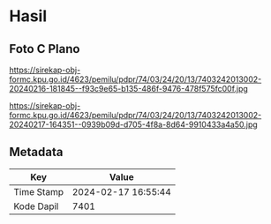 # Hasil

## Foto C Plano

https://sirekap-obj-formc.kpu.go.id/4623/pemilu/pdpr/74/03/24/20/13/7403242013002-20240216-181845--f93c9e65-b135-486f-9476-478f575fc00f.jpg

https://sirekap-obj-formc.kpu.go.id/4623/pemilu/pdpr/74/03/24/20/13/7403242013002-20240217-164351--0939b09d-d705-4f8a-8d64-9910433a4a50.jpg


## Metadata

| Key        | Value               |
| ---------- | ------------------- |
| Time Stamp | 2024-02-17 16:55:44 |
| Kode Dapil | 7401                |



